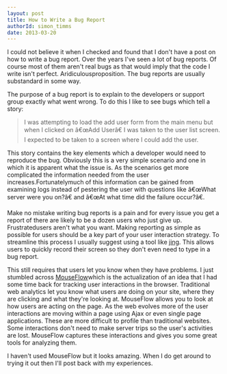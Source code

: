 ```yaml
---
layout: post
title: How to Write a Bug Report
authorId: simon_timms
date: 2013-03-20
---
```


I could not believe it when I checked and found that I don't have a post on how to write a bug report. Over the years I've seen a lot of bug reports. Of course most of them aren't real bugs as that would imply that the code I write isn't perfect. Aridiculousproposition. The bug reports are usually substandard in some way.

The purpose of a bug report is to explain to the developers or support group exactly what went wrong. To do this I like to see bugs which tell a story:

> I was attempting to load the add user form from the main menu but when I clicked on â€œAdd Userâ€ I was taken to the user list screen. I expected to be taken to a screen where I could add the user.

This story contains the key elements which a developer would need to reproduce the bug. Obviously this is a very simple scenario and one in which it is apparent what the issue is. As the scenarios get more complicated the information needed from the user increases.Fortunatelymuch of this information can be gained from examining logs instead of pestering the user with questions like â€œWhat server were you on?â€ and â€œAt what time did the failure occur?â€.

Make no mistake writing bug reports is a pain and for every issue you get a report of there are likely to be a dozen users who just give up. Frustratedusers aren't what you want. Making reporting as simple as possible for users should be a key part of your user interaction strategy. To streamline this process I usually suggest using a tool like [jing](http://www.techsmith.com/jing.html). This allows users to quickly record their screen so they don't even need to type in a bug report.

This still requires that users let you know when they have problems. I just stumbled across [MouseFlow](http://mouseflow.com/)which is the actualization of an idea that I had some time back for tracking user interactions in the browser. Traditional web analytics let you know what users are doing on your site, where they are clicking and what they're looking at. MouseFlow allows you to look at how users are acting on the page. As the web evolves more of the user interactions are moving within a page using Ajax or even single page applications. These are more difficult to profile than traditional websites. Some interactions don't need to make server trips so the user's activities are lost. MouseFlow captures these interactions and gives you some great tools for analyzing them.

I haven't used MouseFlow but it looks amazing. When I do get around to trying it out then I'll post back with my experiences.




